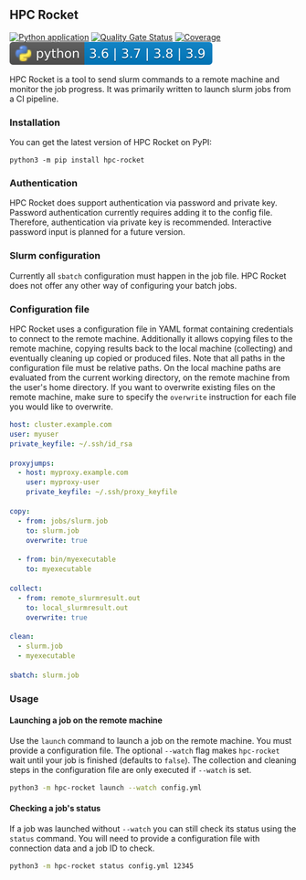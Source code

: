 ## HPC Rocket

[![Python application](https://github.com/SvenMarcus/ssh-slurm-runner/actions/workflows/python-app.yml/badge.svg)](https://github.com/SvenMarcus/ssh-slurm-runner/actions/workflows/python-app.yml)
[![Quality Gate Status](https://sonarcloud.io/api/project_badges/measure?project=SvenMarcus_ssh-slurm-runner&metric=alert_status)](https://sonarcloud.io/dashboard?id=SvenMarcus_ssh-slurm-runner)
[![Coverage](https://sonarcloud.io/api/project_badges/measure?project=SvenMarcus_ssh-slurm-runner&metric=coverage)](https://sonarcloud.io/dashboard?id=SvenMarcus_ssh-slurm-runner)
[![Python](pythonversions.svg)](https://python.org)

HPC Rocket is a tool to send slurm commands to a remote machine and monitor the job progress. It was primarily written to launch slurm jobs from a CI pipeline.

### Installation

You can get the latest version of HPC Rocket on PyPI:
```
python3 -m pip install hpc-rocket
```

### Authentication

HPC Rocket does support authentication via password and private key. Password authentication currently requires adding it to the config file. Therefore, authentication via private key is recommended. Interactive password input is planned for a future version.

### Slurm configuration

Currently all `sbatch` configuration must happen in the job file.
HPC Rocket does not offer any other way of configuring your batch jobs.

### Configuration file

HPC Rocket uses a configuration file in YAML format containing credentials to connect to the remote machine. Additionally it allows copying files to the remote machine, copying results back to the local machine (collecting) and eventually cleaning up copied or produced files.
Note that all paths in the configuration file must be relative paths.
On the local machine paths are evaluated from the current working directory, on the remote machine from the user's home directory.
If you want to overwrite existing files on the remote machine, make sure to specify the `overwrite` instruction for each file you would like to overwrite.

```yaml
host: cluster.example.com
user: myuser
private_keyfile: ~/.ssh/id_rsa

proxyjumps:
  - host: myproxy.example.com
    user: myproxy-user
    private_keyfile: ~/.ssh/proxy_keyfile

copy:
  - from: jobs/slurm.job
    to: slurm.job
    overwrite: true

  - from: bin/myexecutable
    to: myexecutable

collect:
  - from: remote_slurmresult.out
    to: local_slurmresult.out
    overwrite: true

clean:
  - slurm.job
  - myexecutable

sbatch: slurm.job
```

### Usage

#### Launching a job on the remote machine

Use the `launch` command to launch a job on the remote machine. You must provide a configuration file. The optional `--watch` flag makes `hpc-rocket` wait until your job is finished (defaults to `false`). The collection and cleaning steps in the configuration file are only executed if `--watch` is set.

```bash
python3 -m hpc-rocket launch --watch config.yml
```

#### Checking a job's status

If a job was launched without `--watch` you can still check its status using the `status` command.
You will need to provide a configuration file with connection data and a job ID to check.

```bash
python3 -m hpc-rocket status config.yml 12345
```

